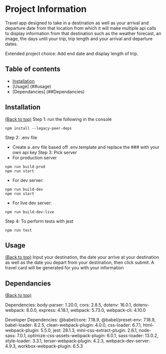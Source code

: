 # Project Information
Travel app designed to take in a destination as well as your arrival and departure date from that location from which it will make multiple api calls to display information from that destination such as the weather forecast, an image, the days until your trip, trip length and your arrival and departure dates.

Extended project choice: Add end date and display length of trip.

## Table of contents

- [Installation](##installation)
- [Usage] (##usage)
- [Dependancies] (##Dependancies)

## Installation
[(Back to top)](##table-of-contents)
Step 1: run the following in the console
```
npm install --legacy-peer-deps
```
Step 2: .env file
 - Create a .env file based off .env.template and replace the ### with your own api key
Step 3: Pick server
- For production server
```
npm run build-prod
npm run start
```
 - For dev server:
```
npm run build-dev
npm run start
```
 - For live dev server:
```
npm run build-dev-live
```
Step 4: To perform tests with jest
```
npm run test
```

## Usage
[(Back to top)](##table-of-contents)
Input your destination, the date your arrive at your destination as well as the date you depart from your destination, then click submit. A travel card will be generated for you with your information

## Dependancies
[(Back to top)](##table-of-contents)

Dependencies:
    body-parser: 1.20.0,
    cors: 2.8.5,
    dotenv: 16.0.1,
    dotenv-webpack: 8.0.0,
    express: 4.18.1,
    webpack: 5.73.0,
    webpack-cli: 4.10.0

Developer Dependencies:
    @babel/core: 7.18.9,
    @babel/preset-env: 7.18.9,
    babel-loader: 8.2.5,
    clean-webpack-plugin: 4.0.0,
    css-loader: 6.7.1,
    html-webpack-plugin: 5.5.0,
    jest: 28.1.3,
    mini-css-extract-plugin: 2.6.1,
    node-sass: 7.0.1,
    optimize-css-assets-webpack-plugin: 6.0.1,
    sass-loader: 13.0.2,
    style-loader: 3.3.1,
    terser-webpack-plugin: 4.2.3,
    webpack-dev-server: 4.9.3,
    workbox-webpack-plugin: 6.5.3
